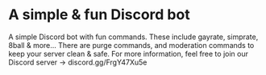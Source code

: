 # A simple & fun Discord bot
A simple Discord bot with fun commands. These include gayrate, simprate, 8ball & more... There are purge commands, and moderation commands to keep your server clean & safe. 
For more information, feel free to join our Discord server -> discord.gg/FrgY47Xu5e
